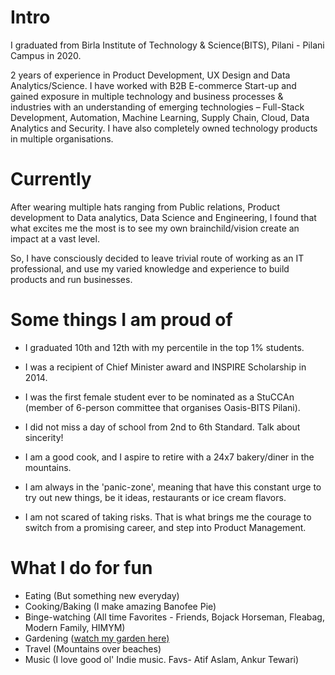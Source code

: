 
# Intro

I graduated from Birla Institute of Technology & Science(BITS), Pilani - Pilani Campus in 2020.

2 years of experience in Product Development, UX Design and Data Analytics/Science. I have worked with B2B E-commerce Start-up and gained exposure in multiple technology and business processes & industries with an understanding of emerging technologies – Full-Stack Development, Automation, Machine Learning, Supply Chain, Cloud, Data Analytics and Security. I have also completely owned technology products in multiple organisations.

# Currently

After wearing multiple hats ranging from Public relations, Product development to Data analytics, Data Science and Engineering, I found that what excites me the most is to see my own brainchild/vision create an impact at a vast level. 

So, I have consciously decided to leave trivial route of working as an IT professional, and use my varied knowledge and experience to build products and run businesses. 
# Some things I am proud of

- I graduated 10th and 12th with my percentile in the top 1% students.

- I was a recipient of Chief Minister award and INSPIRE Scholarship in 2014.

- I was the first female student ever to be nominated as a StuCCAn (member of 6-person committee that organises Oasis-BITS Pilani). 

- I did not miss a day of school from 2nd to 6th Standard. Talk about sincerity! 

- I am a good cook, and I aspire to retire with a 24x7 bakery/diner in the mountains.

- I am always in the 'panic-zone', meaning that have this constant urge to try out new things, be it ideas, restaurants or ice cream flavors.

- I am not scared of taking risks. That is what brings me the courage to switch from a promising career, and step into Product Management.

# What I do for fun

- Eating (But something new everyday)
- Cooking/Baking (I make amazing Banofee Pie)
- Binge-watching (All time Favorites - Friends, Bojack Horseman, Fleabag, Modern Family, HIMYM)
- Gardening ([watch my garden here)](https://www.youtube.com/watch?v=2120UF9EaKE)
- Travel (Mountains over beaches)
- Music (I love good ol' Indie music. Favs- Atif Aslam, Ankur Tewari)

